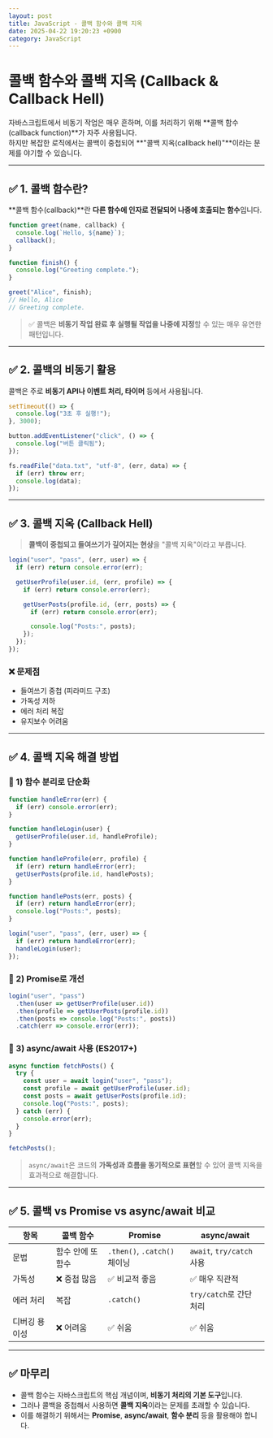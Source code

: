 ```yaml
---
layout: post
title: JavaScript - 콜백 함수와 콜백 지옥
date: 2025-04-22 19:20:23 +0900
category: JavaScript
---
```

# 콜백 함수와 콜백 지옥 (Callback & Callback Hell)

자바스크립트에서 비동기 작업은 매우 흔하며, 이를 처리하기 위해 **콜백 함수(callback function)**가 자주 사용됩니다.  
하지만 복잡한 로직에서는 콜백이 중첩되어 **"콜백 지옥(callback hell)"**이라는 문제를 야기할 수 있습니다.

---

## ✅ 1. 콜백 함수란?

**콜백 함수(callback)**란 **다른 함수에 인자로 전달되어 나중에 호출되는 함수**입니다.

```js
function greet(name, callback) {
  console.log(`Hello, ${name}`);
  callback();
}

function finish() {
  console.log("Greeting complete.");
}

greet("Alice", finish);
// Hello, Alice
// Greeting complete.
```

> ✅ 콜백은 **비동기 작업 완료 후 실행될 작업을 나중에 지정**할 수 있는 매우 유연한 패턴입니다.

---

## ✅ 2. 콜백의 비동기 활용

콜백은 주로 **비동기 API나 이벤트 처리, 타이머** 등에서 사용됩니다.

```js
setTimeout(() => {
  console.log("3초 후 실행!");
}, 3000);
```

```js
button.addEventListener("click", () => {
  console.log("버튼 클릭됨");
});
```

```js
fs.readFile("data.txt", "utf-8", (err, data) => {
  if (err) throw err;
  console.log(data);
});
```

---

## ✅ 3. 콜백 지옥 (Callback Hell)

> **콜백이 중첩되고 들여쓰기가 깊어지는 현상**을 "콜백 지옥"이라고 부릅니다.

```js
login("user", "pass", (err, user) => {
  if (err) return console.error(err);

  getUserProfile(user.id, (err, profile) => {
    if (err) return console.error(err);

    getUserPosts(profile.id, (err, posts) => {
      if (err) return console.error(err);

      console.log("Posts:", posts);
    });
  });
});
```

### ❌ 문제점

- 들여쓰기 중첩 (피라미드 구조)
- 가독성 저하
- 에러 처리 복잡
- 유지보수 어려움

---

## ✅ 4. 콜백 지옥 해결 방법

### 🔹 1) 함수 분리로 단순화

```js
function handleError(err) {
  if (err) console.error(err);
}

function handleLogin(user) {
  getUserProfile(user.id, handleProfile);
}

function handleProfile(err, profile) {
  if (err) return handleError(err);
  getUserPosts(profile.id, handlePosts);
}

function handlePosts(err, posts) {
  if (err) return handleError(err);
  console.log("Posts:", posts);
}

login("user", "pass", (err, user) => {
  if (err) return handleError(err);
  handleLogin(user);
});
```

### 🔹 2) Promise로 개선

```js
login("user", "pass")
  .then(user => getUserProfile(user.id))
  .then(profile => getUserPosts(profile.id))
  .then(posts => console.log("Posts:", posts))
  .catch(err => console.error(err));
```

### 🔹 3) async/await 사용 (ES2017+)

```js
async function fetchPosts() {
  try {
    const user = await login("user", "pass");
    const profile = await getUserProfile(user.id);
    const posts = await getUserPosts(profile.id);
    console.log("Posts:", posts);
  } catch (err) {
    console.error(err);
  }
}

fetchPosts();
```

> `async/await`은 코드의 **가독성과 흐름을 동기적으로 표현**할 수 있어 콜백 지옥을 효과적으로 해결합니다.

---

## ✅ 5. 콜백 vs Promise vs async/await 비교

| 항목        | 콜백 함수                         | Promise                              | async/await                        |
|-------------|----------------------------------|--------------------------------------|------------------------------------|
| 문법         | 함수 안에 또 함수                | `.then()`, `.catch()` 체이닝        | `await`, `try/catch` 사용          |
| 가독성       | ❌ 중첩 많음                    | ✅ 비교적 좋음                       | ✅ 매우 직관적                     |
| 에러 처리    | 복잡                             | `.catch()`                           | `try/catch`로 간단 처리            |
| 디버깅 용이성 | ❌ 어려움                        | ✅ 쉬움                              | ✅ 쉬움                             |

---

## ✅ 마무리

- 콜백 함수는 자바스크립트의 핵심 개념이며, **비동기 처리의 기본 도구**입니다.
- 그러나 콜백을 중첩해서 사용하면 **콜백 지옥**이라는 문제를 초래할 수 있습니다.
- 이를 해결하기 위해서는 **Promise**, **async/await**, **함수 분리** 등을 활용해야 합니다.